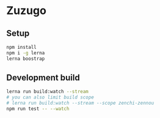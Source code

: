 # Zuzugo

## Setup

```bash
npm install
npm i -g lerna
lerna boostrap
```

## Development build

```bash
lerna run build:watch --stream
# you can also limit build scope
# lerna run build:watch --stream --scope zenchi-zennou
npm run test -- --watch
```

